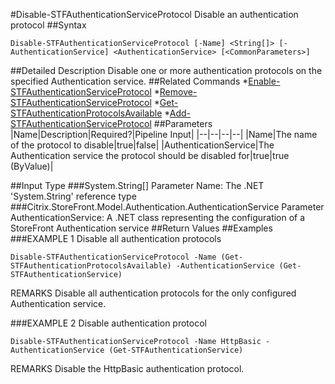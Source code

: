#Disable-STFAuthenticationServiceProtocol
Disable an authentication protocol
##Syntax
```Disable-STFAuthenticationServiceProtocol [-Name] <String[]> [-AuthenticationService] <AuthenticationService> [<CommonParameters>]
```
##Detailed Description
Disable one or more authentication protocols on the specified Authentication service.
##Related Commands
*[Enable-STFAuthenticationServiceProtocol](Enable-STFAuthenticationServiceProtocol)
*[Remove-STFAuthenticationServiceProtocol](Remove-STFAuthenticationServiceProtocol)
*[Get-STFAuthenticationProtocolsAvailable](Get-STFAuthenticationProtocolsAvailable)
*[Add-STFAuthenticationServiceProtocol](Add-STFAuthenticationServiceProtocol)
##Parameters
|Name|Description|Required?|Pipeline Input||--|--|--|--||Name|The name of the protocol to disable|true|false||AuthenticationService|The Authentication service the protocol should be disabled for|true|true (ByValue)|##Input Type
###System.String[]
Parameter Name: The .NET 'System.String' reference type
###Citrix.StoreFront.Model.Authentication.AuthenticationService
Parameter AuthenticationService: A .NET class representing the configuration of a StoreFront Authentication service
##Return Values
##Examples
###EXAMPLE 1 Disable all authentication protocols
```Disable-STFAuthenticationServiceProtocol -Name (Get-STFAuthenticationProtocolsAvailable) -AuthenticationService (Get-STFAuthenticationService)
```
REMARKS
Disable all authentication protocols for the only configured Authentication service.
###EXAMPLE 2 Disable authentication protocol
```Disable-STFAuthenticationServiceProtocol -Name HttpBasic -AuthenticationService (Get-STFAuthenticationService)
```
REMARKS
Disable the HttpBasic authentication protocol.
